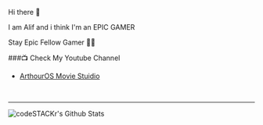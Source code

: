 Hi there 👋

I am Alif and i think I'm an EPIC GAMER

Stay Epic Fellow Gamer 👊👊



###📺 Check My Youtube Channel
<!-- YOUTUBE:START -->
- [ArthourOS Movie Stuidio](https://www.youtube.com/channel/UC_fBbHbRzhUBHvIZaAnFD2A)
<!-- YOUTUBE:END -->


<br />

---

<img align="left" alt="codeSTACKr's Github Stats" src="https://github-readme-stats.vercel.app/api?username=alifdoll&show_icons=true&hide_border=true&count_private=true" />


